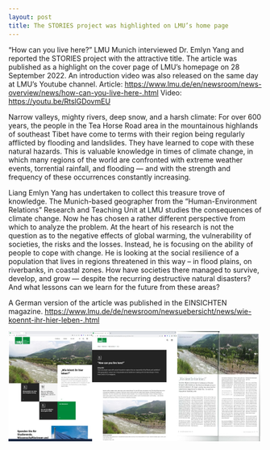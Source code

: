 ```yaml
---
layout: post
title: The STORIES project was highlighted on LMU’s home page
---
```


“How can you live here?” LMU Munich interviewed Dr. Emlyn Yang and reported the STORIES project with the attractive title. The article was published as a highlight on the cover page of LMU’s homepage on 28 September 2022. An introduction video was also released on the same day at LMU’s Youtube channel.
Article: https://www.lmu.de/en/newsroom/news-overview/news/how-can-you-live-here-.html
Video: https://youtu.be/RtslGDovmEU

Narrow valleys, mighty rivers, deep snow, and a harsh climate: For over 600 years, the people in the Tea Horse Road area in the mountainous highlands of southeast Tibet have come to terms with their region being regularly afflicted by flooding and landslides. They have learned to cope with these natural hazards. This is valuable knowledge in times of climate change, in which many regions of the world are confronted with extreme weather events, torrential rainfall, and flooding — and with the strength and frequency of these occurrences constantly increasing.

Liang Emlyn Yang has undertaken to collect this treasure trove of knowledge. The Munich-based geographer from the “Human-Environment Relations” Research and Teaching Unit at LMU studies the consequences of climate change. Now he has chosen a rather different perspective from which to analyze the problem. At the heart of his research is not the question as to the negative effects of global warming, the vulnerability of societies, the risks and the losses. Instead, he is focusing on the ability of people to cope with change. He is looking at the social resilience of a population that lives in regions threatened in this way – in flood plains, on riverbanks, in coastal zones. How have societies there managed to survive, develop, and grow — despite the recurring destructive natural disasters? And what lessons can we learn for the future from these areas?

A German version of the article was published in the EINSICHTEN magazine. https://www.lmu.de/de/newsroom/newsuebersicht/news/wie-koennt-ihr-hier-leben-.html

<div style="display: flex;">
  <img src="/assets/images/content/09_28_1.jpg" style="width: 33%;">
  <img src="/assets/images/content/09_28_2.jpg" style="width: 33%;">
  <img src="/assets/images/content/09_28_3.jpg" style="width: 33%;">
</div>
